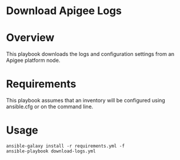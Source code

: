 # Download Apigee Logs

# Overview
This playbook downloads the logs and configuration settings from an Apigee platform node.

# Requirements

This playbook assumes that an inventory will be configured using ansible.cfg or on the command line.

# Usage

    ansible-galaxy install -r requirements.yml -f 
    ansible-playbook download-logs.yml 